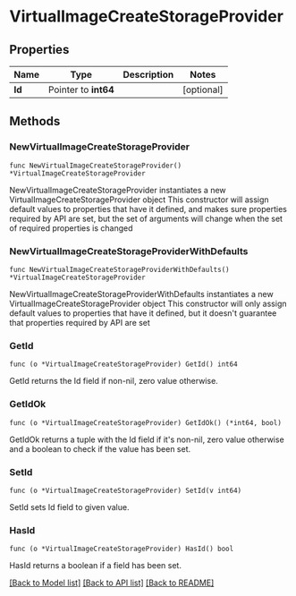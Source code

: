 # VirtualImageCreateStorageProvider

## Properties

Name | Type | Description | Notes
------------ | ------------- | ------------- | -------------
**Id** | Pointer to **int64** |  | [optional] 

## Methods

### NewVirtualImageCreateStorageProvider

`func NewVirtualImageCreateStorageProvider() *VirtualImageCreateStorageProvider`

NewVirtualImageCreateStorageProvider instantiates a new VirtualImageCreateStorageProvider object
This constructor will assign default values to properties that have it defined,
and makes sure properties required by API are set, but the set of arguments
will change when the set of required properties is changed

### NewVirtualImageCreateStorageProviderWithDefaults

`func NewVirtualImageCreateStorageProviderWithDefaults() *VirtualImageCreateStorageProvider`

NewVirtualImageCreateStorageProviderWithDefaults instantiates a new VirtualImageCreateStorageProvider object
This constructor will only assign default values to properties that have it defined,
but it doesn't guarantee that properties required by API are set

### GetId

`func (o *VirtualImageCreateStorageProvider) GetId() int64`

GetId returns the Id field if non-nil, zero value otherwise.

### GetIdOk

`func (o *VirtualImageCreateStorageProvider) GetIdOk() (*int64, bool)`

GetIdOk returns a tuple with the Id field if it's non-nil, zero value otherwise
and a boolean to check if the value has been set.

### SetId

`func (o *VirtualImageCreateStorageProvider) SetId(v int64)`

SetId sets Id field to given value.

### HasId

`func (o *VirtualImageCreateStorageProvider) HasId() bool`

HasId returns a boolean if a field has been set.


[[Back to Model list]](../README.md#documentation-for-models) [[Back to API list]](../README.md#documentation-for-api-endpoints) [[Back to README]](../README.md)


